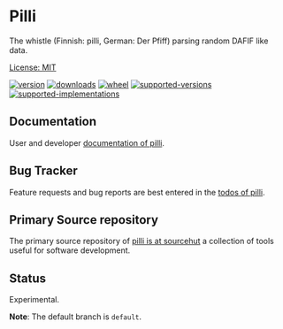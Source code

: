 # Pilli

The whistle (Finnish: pilli, German: Der Pfiff) parsing random DAFIF like data. 

[License: MIT](https://git.sr.ht/~sthagen/pilli/tree/default/item/LICENSE)

[![version](https://img.shields.io/pypi/v/pilli.svg?style=flat)](https://pypi.python.org/pypi/pilli/)
[![downloads](https://pepy.tech/badge/pilli/month)](https://pepy.tech/project/pilli)
[![wheel](https://img.shields.io/pypi/wheel/pilli.svg?style=flat)](https://pypi.python.org/pypi/pilli/)
[![supported-versions](https://img.shields.io/pypi/pyversions/pilli.svg?style=flat)](https://pypi.python.org/pypi/pilli/)
[![supported-implementations](https://img.shields.io/pypi/implementation/pilli.svg?style=flat)](https://pypi.python.org/pypi/pilli/)

## Documentation

User and developer [documentation of pilli](https://codes.dilettant.life/docs/pilli).

## Bug Tracker

Feature requests and bug reports are best entered in the [todos of pilli](https://todo.sr.ht/~sthagen/pilli).

## Primary Source repository

The primary source repository of [pilli is at sourcehut](https://git.sr.ht/~sthagen/pilli)
a collection of tools useful for software development.

## Status

Experimental.

**Note**: The default branch is `default`.
